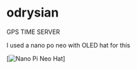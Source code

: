 # odrysian
GPS TIME SERVER

I used a nano po neo with OLED hat for this


[![Nano Pi Neo Hat](https://raw.githubusercontent.com/comarius/odrysian/master/docs/odr_1.png)]
